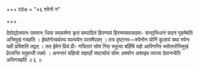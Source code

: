 +++
title = "०६ श्येनो न"

+++

देवोद्योतमानः पवमानः धिया स्वकर्मणा कृतं सम्पादितं हिरण्ययं हिरण्मयमासदमा- सन्द्यभिधानं सदनं गृहमेषति अभिमुखं गच्छति । ईषतेर्गत्यर्थस्य व्यत्ययेन परस्मैपदम् । तत्र दृष्टान्तः—श्येनोन योनिं कुलायं यथा श्येनः पक्षी प्रविशति तद्वत् । तत ईमेनं प्रियं प्री- णयितारं सोमं गिरा स्तुत्या बर्हिषि यज्ञे आरिणन्ति स्तोतारोभिमुखं प्रेरयन्ति स्तुवन्ती त्यर्थः । अनन्तरं यज्ञियो यज्ञार्हो यष्टव्योयं सोमः अश्वोन अश्वइव त्वरया देवानप्येति अभिगच्छति ॥ ६ ॥